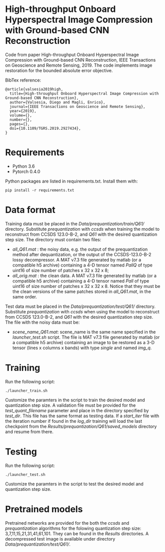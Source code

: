 # High-throughput Onboard Hyperspectral Image Compression with Ground-based CNN Reconstruction
Code from paper High-throughput Onboard Hyperspectral Image Compression with Ground-based CNN Reconstruction, IEEE Transactions on Geoscience and Remote Sensing, 2019. The code implements image restoration for the bounded absolute error objective.

BibTex reference:
```
@article{valsesia2019high,
  title={High-throughput Onboard Hyperspectral Image Compression with Ground-based CNN Reconstruction},
  author={Valsesia, Diego and Magli, Enrico},
  journal={IEEE Transactions on Geoscience and Remote Sensing},
  year={2019},
  volume={},
  number={},
  pages={},
  doi={10.1109/TGRS.2019.2927434}, 
}
```

# Requirements

  - Python 3.6
  - Pytorch 0.4.0
  
Python packages are listed in requirements.txt. Install them with:
```
pip install -r requirements.txt
```

# Data format
Training data must be placed in the _Data/prequantization/train/Q61/_ directory. Substitute _prequantization_ with _ccsds_ when training the model to reconstruct from CCSDS 123.0-B-2, and _Q61_ with the desired quantization step size. 
The directory must contain two files:
- _all\_Q61.mat_ : the noisy data, e.g. the output of the prequantization method after dequantization, or the output of the CCSDS-123.0-B-2 lossy decompressor. A MAT v7.3 file generated by matlab (or a compatible h5 archive) containing a 4-D tensor named _PallQ_ of type uint16 of size number of patches x 32 x 32 x 8;
- _all\_orig.mat_ : the clean data. A MAT v7.3 file generated by matlab (or a compatible h5 archive) containing a 4-D tensor named _Pall_ of type uint16 of size number of patches x 32 x 32 x 8. Notice that they must be the clean versions of the same patches stored in _all_Q61.mat_, in the same order.

Test data must be placed in the _Data/prequantization/test/Q61/_ directory. Substitute _prequantization_ with _ccsds_ when using the model to reconstruct from CCSDS 123.0-B-2, and _Q61_ with the desired quantization step size. The file with the noisy data must be:
- _scene\_name\_Q61.mat_: scene\_name is the same name specified in the _launcher\_test.sh_ script.  The file is MAT v7.3 file generated by matlab (or a compatible h5 archive) containing an image to be restored as a 3-D tensor (lines x columns x bands) with type _single_ and named _img\_q_.

# Training
Run the following script:
```
./launcher_train.sh
```
Customize the paramters in the script to train the desired model and quantization step size. A validation file must be provided for the _test\_quant\_filename_ parameter and place in the directory specified by _test\_dir_. This file has the same format as testing data. If a _start\_iter_ file with the iteration number if found in the _log\_dir_ training will load the last checkpoint from the _Results/prequantization/Q61/saved\_models_ directory and resume from there.

# Testing
Run the following script:
```
./launcher_test.sh
```
Customize the paramters in the script to test the desired model and quantization step size.

# Pretrained models
Pretrained networks are provided for the both the _ccsds_ and _prequantization_ algorithms for the folowing quantization step size: 3,7,11,15,21,31,41,61,101. They can be found in the _Results_ directories.
A decompressed test image is available under directory _Data/prequantization/test/Q61/_.
